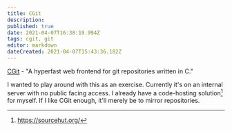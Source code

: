 ```yaml
---
title: CGit
description: 
published: true
date: 2021-04-07T16:38:19.994Z
tags: cgit, git
editor: markdown
dateCreated: 2021-04-07T15:43:36.182Z
---
```


[CGit](https://git.zx2c4.com/cgit/) - "A hyperfast web frontend for git repositories written in C."

I wanted to play around with this as an exercise. Currently it's on an internal server with no public facing access. I already have a code-hosting solution[^1] for myself. If I like CGit enough, it'll merely be to mirror repositories.

[^1]:https://sourcehut.org/